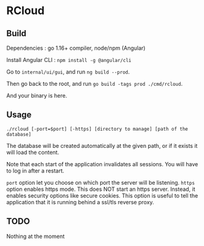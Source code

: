# RCloud

## Build

Dependencies : go 1.16+ compiler, node/npm (Angular)

Install Angular CLI : `npm install -g @angular/cli`

Go to `internal/ui/gui`, and run `ng build --prod`.

Then go back to the root, and run `go build -tags prod ./cmd/rcloud`.

And your binary is here.

## Usage

```shell
./rcloud [-port=$port] [-https] [directory to manage] [path of the database]
```

The database will be created automatically at the given path, or if it exists it will load the content.

Note that each start of the application invalidates all sessions. You will have to log in after a restart.

`port` option let you choose on which port the server will be listening.
`https` option enables https mode. This does NOT start an https server. Instead, it enables security options like secure cookies. This option is useful to tell the application that it is running behind a ssl/tls reverse proxy.

## TODO
Nothing at the moment